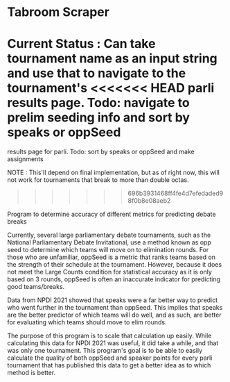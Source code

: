 # Tabroom Scraper

Current Status :  Can take tournament name as an input string and use that to navigate to the tournament's
<<<<<<< HEAD
parli results page. Todo: navigate to prelim seeding info and sort by speaks or oppSeed
=======
results page for parli. Todo: sort by speaks or oppSeed and make assignments

NOTE : This'll depend on final implementation, but as of right now, this will not work for tournaments that break to more than double octas. 
>>>>>>> 696b3931468ff4fe4d7efedaded98f0b8e08aeb2

Program to determine accuracy of different metrics for predicting debate breaks

Currently, several large parliamentary debate tournaments, such as the National Parliamentary Debate Invitational, 
use a method known as opp seed to determine which teams will move on to elimination rounds. For those who are unfamiliar, 
oppSeed is a metric that ranks teams based on the strength of their schedule at the tournament. However, because it does 
not meet the Large Counts condition for statistical accuracy as it is only based on 3 rounds, oppSeed is often an 
inaccurate indicator for predicting good teams/breaks. 

Data from NPDI 2021 showed that speaks were a far better way to predict who went further in the tournament than oppSeed. 
This implies that speaks are the better predictor of which teams will do well, and as such, are better for evaluating 
which teams should move to elim rounds. 

The purpose of this program is to scale that calculation up easily. While calculating this data for NPDI 2021 was useful, 
it did take a while, and that was only one tournament. This program's goal is to be able to easily calculate the quality 
of both oppSeed and speaker points for every parli tournament that has published this data to get a better idea as to 
which method is better. 
